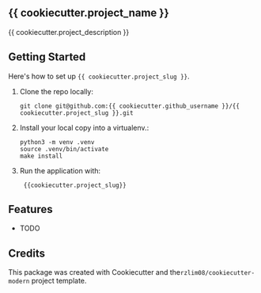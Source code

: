 ## {{ cookiecutter.project_name }}

{{ cookiecutter.project_description }}

## Getting Started

Here's how to set up `{{ cookiecutter.project_slug }}`.

1. Clone the repo locally:

    ```
    git clone git@github.com:{{ cookiecutter.github_username }}/{{ cookiecutter.project_slug }}.git
    ```

3. Install your local copy into a virtualenv.:
   ``` 
   python3 -m venv .venv
   source .venv/bin/activate
   make install
   ```
4. Run the application with:
   ``` 
    {{cookiecutter.project_slug}}
   ```
## Features
* TODO

## Credits

This package was created with Cookiecutter and the`rzlim08/cookiecutter-modern` project template.
